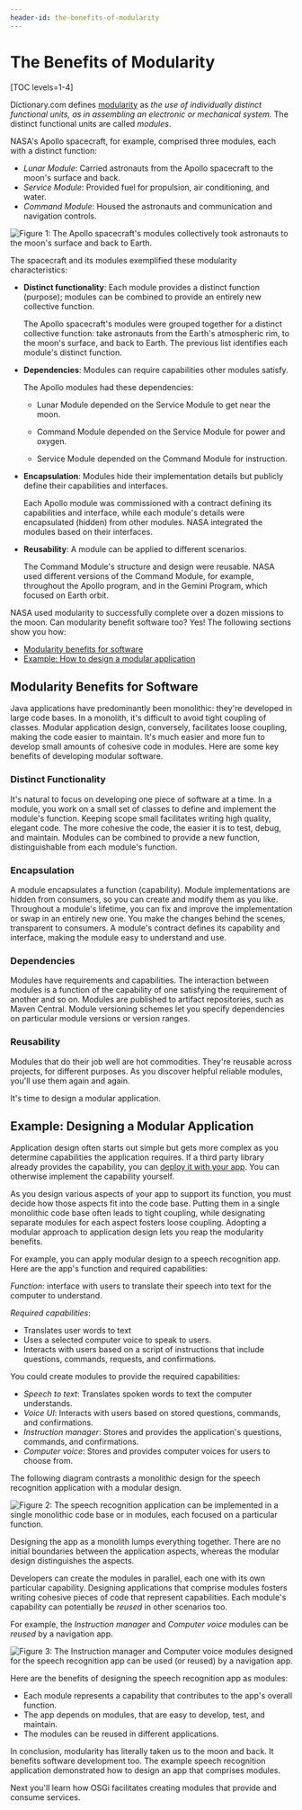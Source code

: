 ```yaml
---
header-id: the-benefits-of-modularity
---
```


# The Benefits of Modularity

[TOC levels=1-4]

Dictionary.com defines 
[modularity](http://www.dictionary.com/browse/modularity)
as *the use of individually distinct functional units, as in assembling an
electronic or mechanical system.* The distinct functional units are called
*modules*.

NASA's Apollo spacecraft, for example, comprised three modules, each with a
distinct function: 

- *Lunar Module*: Carried astronauts from the Apollo spacecraft to the
    moon's surface and back.
- *Service Module*: Provided fuel for propulsion, air conditioning, and
    water. 
- *Command Module*: Housed the astronauts and communication and navigation
    controls. 

![Figure 1: The Apollo spacecraft's modules collectively took astronauts to the moon's surface and back to Earth.](../../images/modularity_apollo_spacecraft_diagram.png)

The spacecraft and its modules exemplified these modularity characteristics: 

-   **Distinct functionality**: Each module provides a distinct function
    (purpose); modules can be combined to provide an entirely new collective function. 

    The Apollo spacecraft's modules were grouped together for a distinct
    collective function: take astronauts from the Earth's atmospheric rim, to
    the moon's surface, and back to Earth. The previous list identifies each
    module's distinct function.

-   **Dependencies**: Modules can require capabilities other modules satisfy. 

    The Apollo modules had these dependencies:

    -   Lunar Module depended on the Service Module to get near the moon.

    -   Command Module depended on the Service Module for power  and oxygen.
 
    -   Service Module depended on the Command Module for instruction.

-   **Encapsulation**: Modules hide their implementation details but publicly
    define their capabilities and interfaces. 

    Each Apollo module was commissioned with a contract defining its
    capabilities and interface, while each module's details were encapsulated
    (hidden) from other modules. NASA integrated the modules based on their
    interfaces. 

-   **Reusability**: A module can be applied to different scenarios.

    The Command Module's structure and design were reusable. NASA used different
    versions of the Command Module, for example,  throughout the Apollo program,
    and in the Gemini Program, which focused on Earth orbit. 

NASA used modularity to successfully complete over a dozen missions to the moon.
Can modularity benefit software too? Yes! The following sections show you how:

- [Modularity benefits for software](#modularity-benefits-for-software)
- [Example: How to design a modular application](#example-designing-a-modular-application)

## Modularity Benefits for Software

Java applications have predominantly been monolithic: they're developed in large
code bases. In a monolith, it's difficult to avoid tight coupling of classes.
Modular application design, conversely, facilitates loose coupling, making the
code easier to maintain. It's much easier and more fun to develop small amounts
of cohesive code in modules. Here are some key benefits of developing modular
software. 

### Distinct Functionality

It's natural to focus on developing one piece of software at a time. In a
module, you work on a small set of classes to define and implement the module's
function. Keeping scope small facilitates writing high quality, elegant code.
The more cohesive the code, the easier it is to test, debug, and maintain.
Modules can be combined to provide a new function, distinguishable from each
module's function. 

### Encapsulation

A module encapsulates a function (capability). Module implementations are hidden
from consumers, so you can create and modify them as you like. Throughout a
module's lifetime, you can fix and improve the implementation or swap in an
entirely new one. You make the changes behind the scenes, transparent to
consumers. A module's contract defines its capability and interface, making the
module easy to understand and use.

### Dependencies

Modules have requirements and capabilities. The interaction between modules is a
function of the capability of one satisfying the requirement of another and so
on. Modules are published to artifact repositories, such as Maven Central.
Module versioning schemes let you specify dependencies on particular module
versions or version ranges. 

### Reusability

Modules that do their job well are hot commodities. They're reusable across
projects, for different purposes. As you discover helpful reliable modules,
you'll use them again and again. 

It's time to design a modular application. 

## Example: Designing a Modular Application

Application design often starts out simple but gets more complex as you
determine capabilities the application requires. If a third party library
already provides the capability, you can
[deploy it with your app](/docs/7-1/tutorials/-/knowledge_base/t/adding-third-party-libraries-to-a-module).
You can otherwise implement the capability yourself. 

As you design various aspects of your app to support its function, you must
decide how those aspects fit into the code base. Putting them in a single
monolithic code base often leads to tight coupling, while designating separate
modules for each aspect fosters loose coupling. Adopting a modular approach to
application design lets you reap the modularity benefits. 

For example, you can apply modular design to a speech recognition app. Here are
the app's function and required capabilities:

*Function*: interface with users to translate their speech into text for the computer to understand. 

*Required capabilities*:

- Translates user words to text 
- Uses a selected computer voice to speak to users. 
- Interacts with users based on a script of instructions that include
    questions, commands, requests, and confirmations. 

You could create modules to provide the required capabilities:

- *Speech to text*: Translates spoken words to text the computer understands. 
- *Voice UI*: Interacts with users based on stored questions, commands, and
    confirmations. 
- *Instruction manager*: Stores and provides the application's questions,
    commands, and confirmations. 
- *Computer voice*: Stores and provides computer voices for users to choose
    from. 

The following diagram contrasts a monolithic design for the speech recognition
application with a modular design.

![Figure 2: The speech recognition application can be implemented in a single monolithic code base or in modules, each focused on a particular function.](../../images/modularity-benefits-application-design-example.png)

Designing the app as a monolith lumps everything together. There are no initial
boundaries between the application aspects, whereas the modular design
distinguishes the aspects. 

Developers can create the modules in parallel, each one with its own particular
capability. Designing applications that comprise modules fosters writing
cohesive pieces of code that represent capabilities. Each module's capability
can potentially be *reused* in other scenarios too. 

For example, the *Instruction manager* and *Computer voice* modules can be
*reused* by a navigation app. 

![Figure 3: The *Instruction manager* and *Computer voice* modules designed for the speech recognition app can be used (or *reused*) by a navigation app.](../../images/modularity-benefits-module-reuse.png)

Here are the benefits of designing the speech recognition app as modules:

- Each module represents a capability that contributes to the app's overall
    function. 
- The app depends on modules, that are easy to develop, test, and maintain. 
- The modules can be reused in different applications. 

In conclusion, modularity has literally taken us to the moon and back. It
benefits software development too. The example speech recognition application
demonstrated how to design an app that comprises modules. 

Next you'll learn how OSGi facilitates creating modules that provide and consume
services.
